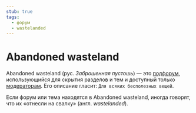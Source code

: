 ```yaml
---
stub: true
tags:
  - форум
  - wastelanded
---
```


# Abandoned wasteland

Abandoned wasteland (рус. *Заброшенная пустошь*) — это [подфорум](https://osu.ppy.sh/community/forums), использующийся для скрытия разделов и тем и доступный только [модераторам](/wiki/People/The_Team/Global_Moderation_Team). Его описание гласит: `Для всяких бесполезных вещей`.

Если форум или тема находятся в Abandoned wasteland, иногда говорят, что их «отнесли на свалку» (англ. *wastelanded*).
